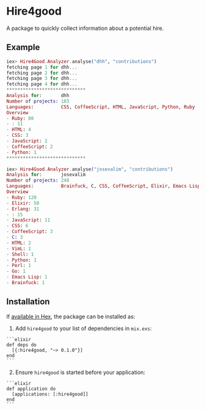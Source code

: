 # Hire4good

A package to quickly collect information about a potential hire.



## Example

```elixir
iex> Hire4Good.Analyzer.analyse("dhh", "contributions")
fetching page 1 for dhh...
fetching page 2 for dhh...
fetching page 3 for dhh...
fetching page 4 for dhh...
*****************************
Analysis for:       dhh
Number of projects: 103
Languages:          CSS, CoffeeScript, HTML, JavaScript, Python, Ruby
Overview
- Ruby: 80
- : 11
- HTML: 4
- CSS: 3
- JavaScript: 2
- CoffeeScript: 2
- Python: 1
*****************************

iex> Hire4Good.Analyzer.analyse("josevalim", "contributions")
Analysis for:       josevalim
Number of projects: 248
Languages:          Brainfuck, C, CSS, CoffeeScript, Elixir, Emacs Lisp, Erlang, Go, HTML, JavaScript, Perl, Python, Ruby, Shell, VimL
Overview
- Ruby: 120
- Elixir: 50
- Erlang: 31
- : 15
- JavaScript: 11
- CSS: 6
- CoffeeScript: 3
- C: 3
- HTML: 2
- VimL: 1
- Shell: 1
- Python: 1
- Perl: 1
- Go: 1
- Emacs Lisp: 1
- Brainfuck: 1
```


## Installation

If [available in Hex](https://hex.pm/docs/publish), the package can be installed as:

  1. Add `hire4good` to your list of dependencies in `mix.exs`:

    ```elixir
    def deps do
      [{:hire4good, "~> 0.1.0"}]
    end
    ```

  2. Ensure `hire4good` is started before your application:

    ```elixir
    def application do
      [applications: [:hire4good]]
    end
    ```

